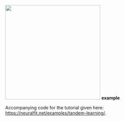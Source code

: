 <img src="https://i.imgur.com/2wKt2mk.jpg" width=300px> <b>example</b>

Accompanying code for the tutorial given here: https://neuralfit.net/examples/tandem-learning/.
